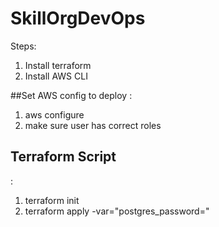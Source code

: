 # SkillOrgDevOps

Steps:

1. Install terraform
2. Install AWS CLI

##Set AWS config to deploy
: 
1. aws configure
2. make sure user has correct roles

## Terraform Script
:
1. terraform init
2. terraform apply -var="postgres_password="

